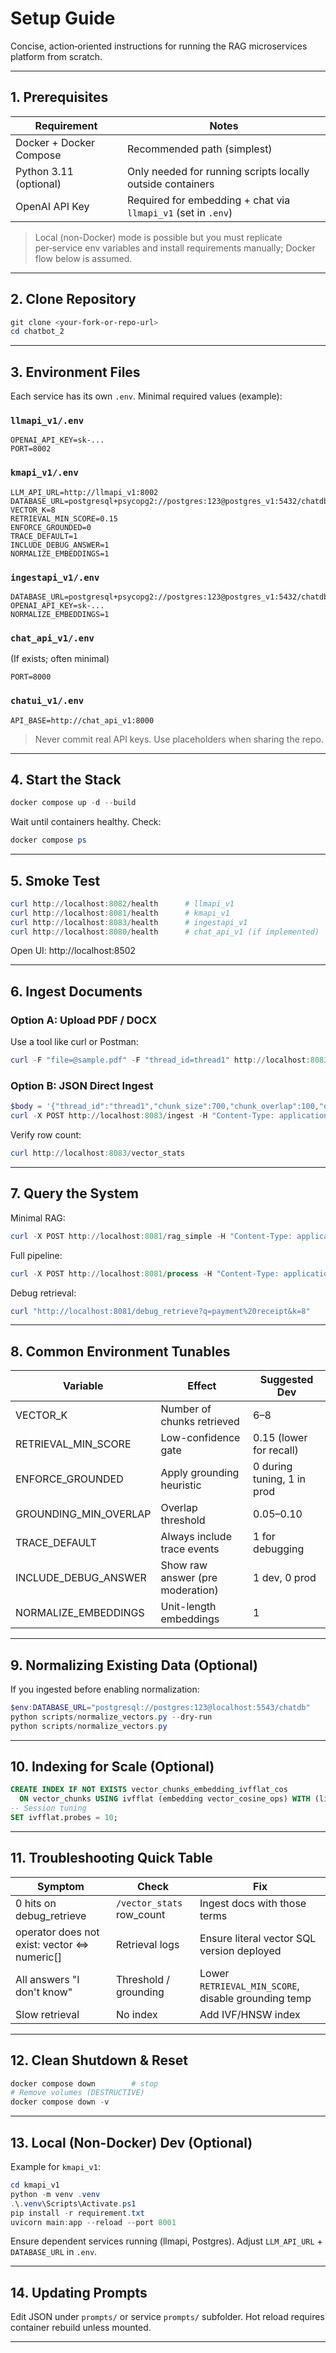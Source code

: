 # Setup Guide

Concise, action‑oriented instructions for running the RAG microservices platform from scratch.

---
## 1. Prerequisites
| Requirement | Notes |
|-------------|-------|
| Docker + Docker Compose | Recommended path (simplest) |
| Python 3.11 (optional) | Only needed for running scripts locally outside containers |
| OpenAI API Key | Required for embedding + chat via `llmapi_v1` (set in `.env`) |

> Local (non-Docker) mode is possible but you must replicate per‑service env variables and install requirements manually; Docker flow below is assumed.

---
## 2. Clone Repository
```powershell
git clone <your-fork-or-repo-url>
cd chatbot_2
```

---
## 3. Environment Files
Each service has its own `.env`. Minimal required values (example):

### `llmapi_v1/.env`
```
OPENAI_API_KEY=sk-...
PORT=8002
```

### `kmapi_v1/.env`
```
LLM_API_URL=http://llmapi_v1:8002
DATABASE_URL=postgresql+psycopg2://postgres:123@postgres_v1:5432/chatdb
VECTOR_K=8
RETRIEVAL_MIN_SCORE=0.15
ENFORCE_GROUNDED=0
TRACE_DEFAULT=1
INCLUDE_DEBUG_ANSWER=1
NORMALIZE_EMBEDDINGS=1
```

### `ingestapi_v1/.env`
```
DATABASE_URL=postgresql+psycopg2://postgres:123@postgres_v1:5432/chatdb
OPENAI_API_KEY=sk-...
NORMALIZE_EMBEDDINGS=1
```

### `chat_api_v1/.env`
(If exists; often minimal)
```
PORT=8000
```

### `chatui_v1/.env`
```
API_BASE=http://chat_api_v1:8000
```

> Never commit real API keys. Use placeholders when sharing the repo.

---
## 4. Start the Stack
```powershell
docker compose up -d --build
```
Wait until containers healthy. Check:
```powershell
docker compose ps
```

---
## 5. Smoke Test
```powershell
curl http://localhost:8082/health      # llmapi_v1
curl http://localhost:8081/health      # kmapi_v1
curl http://localhost:8083/health      # ingestapi_v1
curl http://localhost:8080/health      # chat_api_v1 (if implemented)
```
Open UI: http://localhost:8502

---
## 6. Ingest Documents
### Option A: Upload PDF / DOCX
Use a tool like curl or Postman:
```powershell
curl -F "file=@sample.pdf" -F "thread_id=thread1" http://localhost:8083/upload
```

### Option B: JSON Direct Ingest
```powershell
$body = '{"thread_id":"thread1","chunk_size":700,"chunk_overlap":100,"docs":[{"text":"Billing help text ...","source":"billing.txt"}]}'
curl -X POST http://localhost:8083/ingest -H "Content-Type: application/json" -d $body
```
Verify row count:
```powershell
curl http://localhost:8083/vector_stats
```

---
## 7. Query the System
Minimal RAG:
```powershell
curl -X POST http://localhost:8081/rag_simple -H "Content-Type: application/json" -d '{"user_input":"how to pay bill","trace":true}'
```
Full pipeline:
```powershell
curl -X POST http://localhost:8081/process -H "Content-Type: application/json" -d '{"user_input":"payment receipt not received","trace":true}'
```
Debug retrieval:
```powershell
curl "http://localhost:8081/debug_retrieve?q=payment%20receipt&k=8"
```

---
## 8. Common Environment Tunables
| Variable | Effect | Suggested Dev |
|----------|--------|---------------|
| VECTOR_K | Number of chunks retrieved | 6–8 |
| RETRIEVAL_MIN_SCORE | Low-confidence gate | 0.15 (lower for recall) |
| ENFORCE_GROUNDED | Apply grounding heuristic | 0 during tuning, 1 in prod |
| GROUNDING_MIN_OVERLAP | Overlap threshold | 0.05–0.10 |
| TRACE_DEFAULT | Always include trace events | 1 for debugging |
| INCLUDE_DEBUG_ANSWER | Show raw answer (pre moderation) | 1 dev, 0 prod |
| NORMALIZE_EMBEDDINGS | Unit-length embeddings | 1 |

---
## 9. Normalizing Existing Data (Optional)
If you ingested before enabling normalization:
```powershell
$env:DATABASE_URL="postgresql://postgres:123@localhost:5543/chatdb"
python scripts/normalize_vectors.py --dry-run
python scripts/normalize_vectors.py
```

---
## 10. Indexing for Scale (Optional)
```sql
CREATE INDEX IF NOT EXISTS vector_chunks_embedding_ivfflat_cos
  ON vector_chunks USING ivfflat (embedding vector_cosine_ops) WITH (lists = 100);
-- Session tuning
SET ivfflat.probes = 10;
```

---
## 11. Troubleshooting Quick Table
| Symptom | Check | Fix |
|---------|-------|-----|
| 0 hits on debug_retrieve | `/vector_stats` row_count | Ingest docs with those terms |
| operator does not exist: vector <=> numeric[] | Retrieval logs | Ensure literal vector SQL version deployed |
| All answers "I don't know" | Threshold / grounding | Lower `RETRIEVAL_MIN_SCORE`, disable grounding temp |
| Slow retrieval | No index | Add IVF/HNSW index |

---
## 12. Clean Shutdown & Reset
```powershell
docker compose down        # stop
# Remove volumes (DESTRUCTIVE)
docker compose down -v
```

---
## 13. Local (Non-Docker) Dev (Optional)
Example for `kmapi_v1`:
```powershell
cd kmapi_v1
python -m venv .venv
.\.venv\Scripts\Activate.ps1
pip install -r requirement.txt
uvicorn main:app --reload --port 8001
```
Ensure dependent services running (llmapi, Postgres). Adjust `LLM_API_URL` + `DATABASE_URL` in `.env`.

---
## 14. Updating Prompts
Edit JSON under `prompts/` or service `prompts/` subfolder. Hot reload requires container rebuild unless mounted.

---
